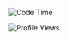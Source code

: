 <!--START_SECTION:waka-->
![Code Time](http://img.shields.io/badge/Code%20Time-2%2C692%20hrs%205%20mins-blue)

![Profile Views](http://img.shields.io/badge/Profile%20Views-0-blue)


<!--END_SECTION:waka-->
